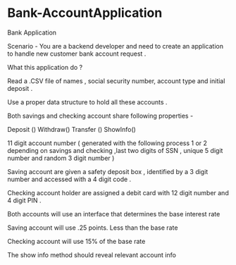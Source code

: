 # Bank-AccountApplication

Bank Application 

Scenario - You are a backend developer and need to create an application to handle new customer bank account request .

What this application do ? 

Read a .CSV file of names , social security number, account type and initial deposit .

Use a proper data structure to hold all these accounts .

Both savings and checking account share following properties - 

Deposit ()
Withdraw()
Transfer ()
ShowInfo()
 
11 digit account number ( generated with the following process  1 or 2 depending on savings and checking ,last two digits of SSN , unique 5 digit number and random 3 digit number ) 

Saving account are given a safety deposit box , identified by a 3 digit number and accessed with a 4 digit code .

Checking account holder are assigned a debit card with 12 digit number and 4 digit PIN .

Both accounts will use an interface that determines the base interest rate 

Saving account will use .25  points. Less than the base rate 

Checking account will use 15% of the base rate 

The show info method should reveal relevant account info
